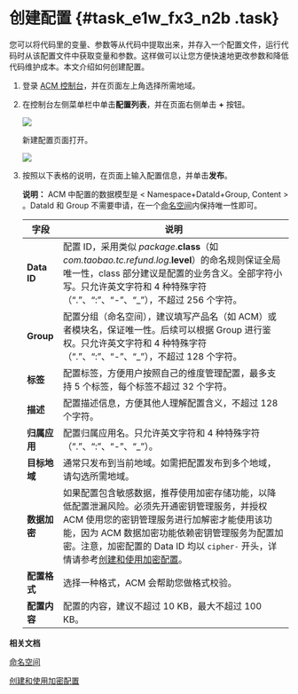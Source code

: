 # 创建配置 {#task_e1w_fx3_n2b .task}

您可以将代码里的变量、参数等从代码中提取出来，并存入一个配置文件，运行代码时从该配置文件中获取变量和参数。这样做可以让您方便快速地更改参数和降低代码维护成本。本文介绍如何创建配置。

1.  登录 [ACM 控制台](https://acm.console.alibabacloud.com/)，并在页面左上角选择所需地域。 
2.  在控制台左侧菜单栏中单击**配置列表**，并在页面右侧单击 **+** 按钮。 

    ![](http://aliware-images.oss-cn-hangzhou.aliyuncs.com/acms/bt_create_configuration.png)

     新建配置页面打开。

    ![](http://aliware-images.oss-cn-hangzhou.aliyuncs.com/acms/pg_create_config.png)

3.  按照以下表格的说明，在页面上输入配置信息，并单击**发布**。 

    **说明：** ACM 中配置的数据模型是 < Namespace+DataId+Group, Content \> 。DataId 和 Group 不需要申请，在一个[命名空间](intl.zh-CN/用户指南/创建命名空间.md#)内保持唯一性即可。

    |字段|说明|
    |--|--|
    |**Data ID**|配置 ID，采用类似 *package*.**class**（如*com.taobao.tc.refund.log*.**level**）的命名规则保证全局唯一性，class 部分建议是配置的业务含义。全部字符小写。只允许英文字符和 4 种特殊字符（“.”、“:”、“-”、“\_”），不超过 256 个字符。|
    |**Group**|配置分组（命名空间），建议填写产品名（如 ACM）或者模块名，保证唯一性。后续可以根据 Group 进行鉴权。只允许英文字符和 4 种特殊字符（“.”、“:”、“-”、“\_”），不超过 128 个字符。|
    |**标签**|配置标签，方便用户按照自己的维度管理配置，最多支持 5 个标签，每个标签不超过 32 个字符。|
    |**描述**|配置描述信息，方便其他人理解配置含义，不超过 128 个字符。|
    |**归属应用**|配置归属应用名。只允许英文字符和 4 种特殊字符（“.”、“:”、“-”、“\_”）。|
    |**目标地域**|通常只发布到当前地域。如需把配置发布到多个地域，请勾选所需地域。|
    |**数据加密**|如果配置包含敏感数据，推荐使用加密存储功能，以降低配置泄漏风险。必须先开通密钥管理服务，并授权 ACM 使用您的密钥管理服务进行加解密才能使用该功能，因为 ACM 数据加密功能依赖密钥管理服务为配置加密。注意，加密配置的 Data ID 均以 `cipher-` 开头，详情请参考[创建和使用加密配置](https://help.aliyun.com/document_detail/69178.html)。|
    |**配置格式**|选择一种格式，ACM 会帮助您做格式校验。|
    |**配置内容**|配置的内容，建议不超过 10 KB，最大不超过 100 KB。|


**相关文档**  


[命名空间](intl.zh-CN/用户指南/创建命名空间.md#)

[创建和使用加密配置](intl.zh-CN/用户指南/创建和使用加密配置.md#)

